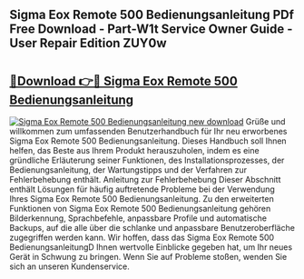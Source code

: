 ## Sigma Eox Remote 500 Bedienungsanleitung PDf Free Download - Part-W1t Service Owner Guide - User Repair Edition ZUY0w

# <h2><a href="http://df1h03j.blite.top/?on=Sigma+Eox+Remote+500+Bedienungsanleitung">🔗Download 👉🔴 Sigma Eox Remote 500 Bedienungsanleitung</a></h2>

[![Sigma Eox Remote 500 Bedienungsanleitung new download](https://i.imgur.com/lujVjoI.png)](http://df1h03j.blite.top/?on=Sigma+Eox+Remote+500+Bedienungsanleitung)
Grüße und willkommen zum umfassenden Benutzerhandbuch für Ihr neu erworbenes Sigma Eox Remote 500 Bedienungsanleitung. Dieses Handbuch soll Ihnen helfen, das Beste aus Ihrem Produkt herauszuholen, indem es eine gründliche Erläuterung seiner Funktionen, des Installationsprozesses, der Bedienungsanleitung, der Wartungstipps und der Verfahren zur Fehlerbehebung enthält. Anleitung zur Fehlerbehebung Dieser Abschnitt enthält Lösungen für häufig auftretende Probleme bei der Verwendung Ihres Sigma Eox Remote 500 Bedienungsanleitung. Zu den erweiterten Funktionen von Sigma Eox Remote 500 Bedienungsanleitung gehören Bilderkennung, Sprachbefehle, anpassbare Profile und automatische Backups, auf die alle über die schlanke und anpassbare Benutzeroberfläche zugegriffen werden kann. Wir hoffen, dass das Sigma Eox Remote 500 BedienungsanleitungD Ihnen wertvolle Einblicke gegeben hat, um Ihr neues Gerät in Schwung zu bringen. Wenn Sie auf Probleme stoßen, wenden Sie sich an unseren Kundenservice.
